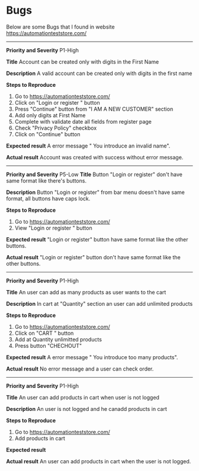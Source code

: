 # Bugs

Below are some Bugs that I found in website https://automationteststore.com/


--------------------------------------
**Priority and Severity**
P1-High

**Title**
Account can be created only with digits in the First Name

**Description**
A valid account can be created only with digits in the first name

**Steps to Reproduce**
1. Go to https://automationteststore.com/
2. Click on "Login or register " button
3. Press "Continue" button from "I AM A NEW CUSTOMER" section
4. Add only digits at First Name
5. Complete with validate date all fields from register page
6. Check "Privacy Policy" checkbox
7. Click on "Continue" button

**Expected result**
A error message " You introduce an invalid name".

**Actual result**
Account was created with success without error message.

--------------------------------------------------
**Priority and Severity**
P5-Low
**Title**
Button "Login or register" don't have same format like there's buttons.

**Description**
Button "Login or register" from bar menu doesn't have same format, all buttons have caps lock.

**Steps to Reproduce**
1. Go to https://automationteststore.com/
2. View "Login or register " button


**Expected result**
"Login or register" button have same format like the other buttons.

**Actual result**
"Login or register" button don't have same format like the other buttons.

--------------------------------------
**Priority and Severity**
P1-High

**Title**
An user can add as many products as user wants to the cart

**Description**
In cart at "Quantity" section an user can add unlimited products

**Steps to Reproduce**
1. Go to https://automationteststore.com/
2. Click on "CART " button
3. Add at Quantity unlimitted products
4.  Press button "CHECHOUT"


**Expected result**
A error message " You introduce too many products".

**Actual result**
No error message and a user can check order.

------------------------------------------------------------------------------------------
**Priority and Severity**
P1-High

**Title**
An user can add products in cart when user is not logged 

**Description**
An user is not logged and he canadd products in cart

**Steps to Reproduce**
1. Go to https://automationteststore.com/
2. Add products in cart

**Expected result**

**Actual result**
An user can add products in cart when the user is not logged.

